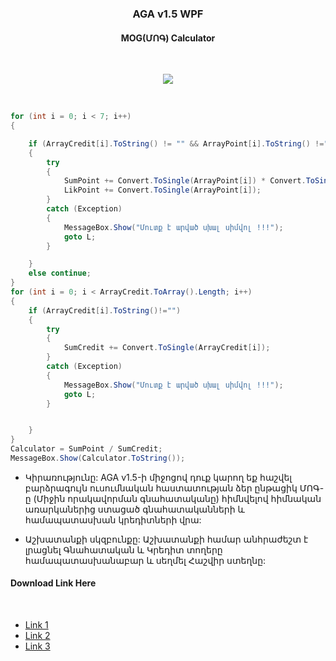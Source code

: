 <h3><p align="center"> AGA v1.5 WPF</p></h3>
<h4><p align="center"> MOG(ՄՈԳ) Calculator</p></h4></br>
<p align="center">
<img  src="https://github.com/VanHakobyan/AGA/blob/master/Bidza.gif?raw=true">
</p>
</br>

```C#
for (int i = 0; i < 7; i++)
{

    if (ArrayCredit[i].ToString() != "" && ArrayPoint[i].ToString() !="" )
    {
        try
        {
            SumPoint += Convert.ToSingle(ArrayPoint[i]) * Convert.ToSingle(ArrayCredit[i]);
            LikPoint += Convert.ToSingle(ArrayPoint[i]);
        }
        catch (Exception)
        {
            MessageBox.Show("Մուտք է արված սխալ սիմվոլ !!!");
            goto L;
        }

    }
    else continue;
}
for (int i = 0; i < ArrayCredit.ToArray().Length; i++)
{
    if (ArrayCredit[i].ToString()!="")
    {
        try
        {
            SumCredit += Convert.ToSingle(ArrayCredit[i]);
        }
        catch (Exception)
        {
            MessageBox.Show("Մուտք է արված սխալ սիմվոլ !!!");
            goto L;
        }


    }
}
Calculator = SumPoint / SumCredit;
MessageBox.Show(Calculator.ToString());
 ```

* Կիրառությունը: 
AGA v1.5-ի միջոցով դուք կարող եք հաշվել  բարձրագույն ուսումնական հաստատության ձեր ընթացիկ ՄՈԳ-ը (Միջին որակավորման գնահատականը) հիմնվելով հիմնական առարկաներից ստացած գնահատականների և համապատասխան կրեդիտների վրա:

* Աշխատանքի սկզբունքը: 
Աշխատանքի համար անհրաժեշտ է լրացնել Գնահատական և Կրեդիտ տողերը համապատասխանաբար և սեղմել Հաշվիր ստեղնը:

<h4>Download Link Here</h4><br>

* [Link 1](http://aparanblog.do.am/aga/AGAv1.5.rar) 
* [Link 2](https://drive.google.com/file/d/0By1MH5wlD0LhcE9mbXV2T0U0Zzg/view) 
* [Link 3](https://www.dropbox.com/s/wt5uq1mnwqp7dpa/AGAv1.5.rar?dl=0)

